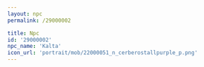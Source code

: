```yaml
---
layout: npc
permalink: /29000002

title: Npc
id: '29000002'
npc_name: 'Kalta'
icon_url: 'portrait/mob/22000051_n_cerberostallpurple_p.png'
---
```

